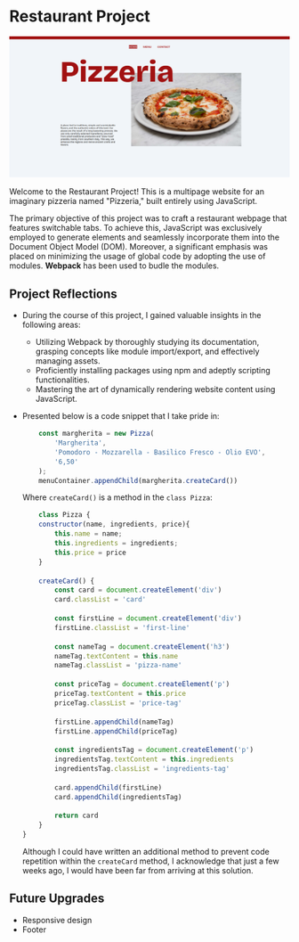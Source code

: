 # Restaurant Project
![screenshot](./screenshot.png)

Welcome to the Restaurant Project! This is a multipage website for an imaginary pizzeria named "Pizzeria," built entirely using JavaScript.

The primary objective of this project was to craft a restaurant webpage that features switchable tabs. To achieve this, JavaScript was exclusively employed to generate elements and seamlessly incorporate them into the Document Object Model (DOM). Moreover, a significant emphasis was placed on minimizing the usage of global code by adopting the use of modules.  **Webpack** has been used to budle the modules.

## Project Reflections

- During the course of this project, I gained valuable insights in the following areas:
    - Utilizing Webpack by thoroughly studying its documentation, grasping concepts like module import/export, and effectively managing assets.
    - Proficiently installing packages using npm and adeptly scripting functionalities.
    - Mastering the art of dynamically rendering website content using JavaScript.

- Presented below is a code snippet that I take pride in:

    ```javascript
        const margherita = new Pizza(
            'Margherita',
            'Pomodoro - Mozzarella - Basilico Fresco - Olio EVO',
            '6,50'
        );
        menuContainer.appendChild(margherita.createCard())
    ```
    Where `createCard()` is a method in the `class Pizza`:
    ```javascript
        class Pizza {
        constructor(name, ingredients, price){
            this.name = name;
            this.ingredients = ingredients;
            this.price = price
        }

        createCard() {
            const card = document.createElement('div')
            card.classList = 'card'

            const firstLine = document.createElement('div')
            firstLine.classList = 'first-line'

            const nameTag = document.createElement('h3')
            nameTag.textContent = this.name
            nameTag.classList = 'pizza-name'
            
            const priceTag = document.createElement('p')
            priceTag.textContent = this.price
            priceTag.classList = 'price-tag'

            firstLine.appendChild(nameTag)
            firstLine.appendChild(priceTag)

            const ingredientsTag = document.createElement('p')
            ingredientsTag.textContent = this.ingredients
            ingredientsTag.classList = 'ingredients-tag'

            card.appendChild(firstLine)
            card.appendChild(ingredientsTag)
            
            return card
        }
    }
    ```
    Although I could have written an additional method to prevent code repetition within the `createCard` method, I acknowledge that just a few weeks ago, I would have been far from arriving at this solution.

## Future Upgrades

- Responsive design
- Footer




